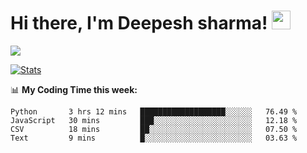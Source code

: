 # Hi there, I'm Deepesh sharma! <img src="https://raw.githubusercontent.com/MartinHeinz/MartinHeinz/master/wave.gif" width="30px">

![](https://camo.githubusercontent.com/992babdffd8c74a1502de375fbdf7e4d54773242/68747470733a2f2f6d656469612e67697068792e636f6d2f6d656469612f53576f536b4e36447854737a71494b4571762f67697068792e676966)

[![Stats](https://github-readme-stats.vercel.app/api?username=deepeshhsharma&show_icons=true&theme=radical)](https://github-readme-stats.vercel.app/api?username=deepeshhsharma&show_icons=true&theme=radical)&nbsp; &nbsp; &nbsp; &nbsp; &nbsp; &nbsp; &nbsp; &nbsp; &nbsp; &nbsp; 

📊 **My Coding Time this week:**
<!--START_SECTION:waka-->
```text
Python       3 hrs 12 mins   ███████████████████░░░░░░   76.49 % 
JavaScript   30 mins         ███░░░░░░░░░░░░░░░░░░░░░░   12.18 % 
CSV          18 mins         ██░░░░░░░░░░░░░░░░░░░░░░░   07.50 % 
Text         9 mins          █░░░░░░░░░░░░░░░░░░░░░░░░   03.63 % 
```
<!--END_SECTION:waka-->
